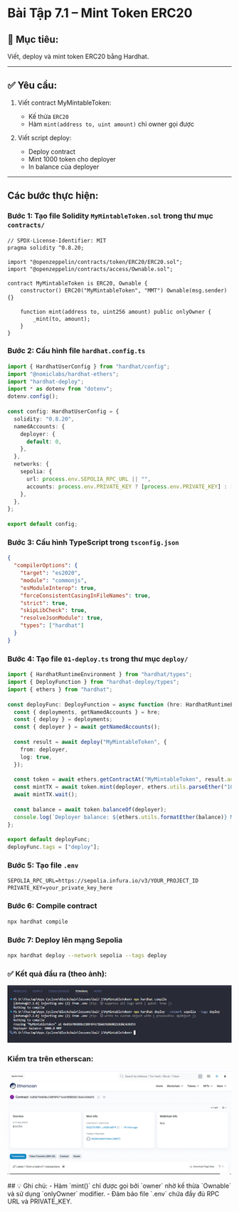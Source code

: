 
# Bài Tập 7.1 – Mint Token ERC20

## 🎯 Mục tiêu:
Viết, deploy và mint token ERC20 bằng Hardhat.

---

## ✅ Yêu cầu:
1. Viết contract MyMintableToken:
   - Kế thừa `ERC20`
   - Hàm `mint(address to, uint amount)` chỉ owner gọi được

2. Viết script deploy:
   - Deploy contract
   - Mint 1000 token cho deployer
   - In balance của deployer
---

## Các bước thực hiện:

### Bước 1: Tạo file Solidity `MyMintableToken.sol` trong thư mục `contracts/`
```solidity
// SPDX-License-Identifier: MIT
pragma solidity ^0.8.20;

import "@openzeppelin/contracts/token/ERC20/ERC20.sol";
import "@openzeppelin/contracts/access/Ownable.sol";

contract MyMintableToken is ERC20, Ownable {
    constructor() ERC20("MyMintableToken", "MMT") Ownable(msg.sender) {}

    function mint(address to, uint256 amount) public onlyOwner {
        _mint(to, amount);
    }
}
```

### Bước 2: Cấu hình file `hardhat.config.ts`
```ts
import { HardhatUserConfig } from "hardhat/config";
import "@nomiclabs/hardhat-ethers";
import "hardhat-deploy";
import * as dotenv from "dotenv";
dotenv.config();

const config: HardhatUserConfig = {
  solidity: "0.8.20",
  namedAccounts: {
    deployer: {
      default: 0,
    },
  },
  networks: {
    sepolia: {
      url: process.env.SEPOLIA_RPC_URL || "",
      accounts: process.env.PRIVATE_KEY ? [process.env.PRIVATE_KEY] : [],
    },
  },
};

export default config;
```

### Bước 3: Cấu hình TypeScript trong `tsconfig.json`
```json
{
  "compilerOptions": {
    "target": "es2020",
    "module": "commonjs",
    "esModuleInterop": true,
    "forceConsistentCasingInFileNames": true,
    "strict": true,
    "skipLibCheck": true,
    "resolveJsonModule": true,
    "types": ["hardhat"]
  }
}
```

### Bước 4: Tạo file `01-deploy.ts` trong thư mục `deploy/`
```ts
import { HardhatRuntimeEnvironment } from "hardhat/types";
import { DeployFunction } from "hardhat-deploy/types";
import { ethers } from "hardhat";

const deployFunc: DeployFunction = async function (hre: HardhatRuntimeEnvironment) {
  const { deployments, getNamedAccounts } = hre;
  const { deploy } = deployments;
  const { deployer } = await getNamedAccounts();

  const result = await deploy("MyMintableToken", {
    from: deployer,
    log: true,
  });

  const token = await ethers.getContractAt("MyMintableToken", result.address);
  const mintTX = await token.mint(deployer, ethers.utils.parseEther("1000"));
  await mintTX.wait();

  const balance = await token.balanceOf(deployer);
  console.log(`Deployer balance: ${ethers.utils.formatEther(balance)} MMT`);
};

export default deployFunc;
deployFunc.tags = ["deploy"];
```

### Bước 5: Tạo file `.env`
```
SEPOLIA_RPC_URL=https://sepolia.infura.io/v3/YOUR_PROJECT_ID
PRIVATE_KEY=your_private_key_here
```

### Bước 6: Compile contract
```bash
npx hardhat compile
```

### Bước 7: Deploy lên mạng Sepolia
```bash
npx hardhat deploy --network sepolia --tags deploy
```

### ✅ Kết quả đầu ra (theo ảnh):
<p align="center">
  <img src="./images/compile.png" alt="Terminal kết quả deploy" width="700"/>
</p>

### Kiểm tra trên etherscan:
<p align="center">
  <img src="./images/etherscan.png" alt="Terminal kết quả deploy" width="700"/>
</p>
## 💡 Ghi chú:
- Hàm `mint()` chỉ được gọi bởi `owner` nhờ kế thừa `Ownable` và sử dụng `onlyOwner` modifier.
- Đảm bảo file `.env` chứa đầy đủ RPC URL và PRIVATE_KEY.
